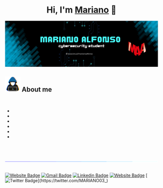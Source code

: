 <div align="center">
<h1 align="center">Hi, I'm <a href="https://beacons.ai/marianoalfonso">Mariano</a> 👋</h1>
</div>
<img src="images/Baner-maa.png"> 

<br>


## <picture><img src = "/images/about_me.gif" width = 50px></picture> **About me**



<br>

- 
- 
- 
- 
- 
- 

<br><br>

<img src="images/linea.gif"><br><br>

[![Website Badge](https://img.shields.io/badge/-All%20my%20links-fa0400?style=flat&logo=Google-Chrome&logoColor=white&link=https://beacons.ai/marianoalfonso)](https://beacons.ai/marianoalfonso)
[![Gmail Badge](https://img.shields.io/badge/-Contact%20me%20through%20Email-fa5c00?style=flat&logo=Gmail&logoColor=white&link=mailto:marianoalfonso80@gmail.com)](mailto:marianoalfonso80@gmail.com)
[![Linkedin Badge](https://img.shields.io/badge/-Contact%20me%20through%20LinkedIn-blue?style=flat&logo=Linkedin&logoColor=white&link=https://www.linkedin.com/in/mariano-alfonso-667a6022/)](https://www.linkedin.com/in/mariano-alfonso-667a60226/)
[![Website Badge](https://img.shields.io/badge/-Visit%20my%20Blog-cc00ff?style=flat&logo=Google-Chrome&logoColor=white&link=https://0mariano.github.io)](https://0mariano.github.io)
[![Twitter Badge](https://img.shields.io/badge/-Follow%20Me-1ca0f1?style=flat&labelColor=1ca0f1&logo=twitter&logoColor=white&link=https://twitter.com/MARIANO03_)](https://twitter.com/MARIANO03_)
